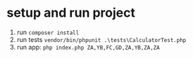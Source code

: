 # setup and run project
1) run `composer install`
2) run tests `vendor/bin/phpunit .\tests\CalculatorTest.php`
3) run app: `php index.php ZA,YB,FC,GD,ZA,YB,ZA,ZA`
